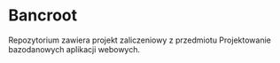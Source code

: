 # Bancroot
Repozytorium zawiera projekt zaliczeniowy z przedmiotu Projektowanie bazodanowych aplikacji webowych. 
